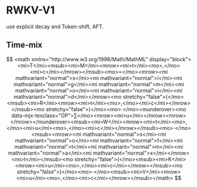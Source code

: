 # RWKV-V1
use explicit decay and Token-shift, AFT.
## Time-mix
$$
<math xmlns="http://www.w3.org/1998/Math/MathML" display="block"><mi>T</mi><msub><mi>M</mi><mrow><mi>t</mi><mo>,</mo><mi>c</mi></mrow></msub><mo>=</mo><mrow><mi mathvariant="normal">s</mi><mi mathvariant="normal">i</mi><mi mathvariant="normal">g</mi><mi mathvariant="normal">m</mi><mi mathvariant="normal">o</mi><mi mathvariant="normal">i</mi><mi mathvariant="normal">d</mi></mrow><mo stretchy="false">(</mo><msub><mi>R</mi><mrow><mi>t</mi><mo>,</mo><mi>c</mi></mrow></msub><mo stretchy="false">)</mo><mo>⋅</mo><munderover><mo data-mjx-texclass="OP">∑</mo><mrow><mi>u</mi></mrow><mrow></mrow></munderover><msub><mi>W</mi><mrow><mi>t</mi><mo>,</mo><mi>u</mi><mo>,</mo><mi>c</mi></mrow></msub><mo>⋅</mo><msub><mrow><mi mathvariant="normal">s</mi><mi mathvariant="normal">o</mi><mi mathvariant="normal">f</mi><mi mathvariant="normal">t</mi><mi mathvariant="normal">m</mi><mi mathvariant="normal">a</mi><mi mathvariant="normal">x</mi></mrow><mi>t</mi></msub><mo stretchy="false">(</mo><msub><mi>K</mi><mrow><mi>u</mi><mo>,</mo><mi>c</mi></mrow></msub><mo stretchy="false">)</mo><mo>⋅</mo><msub><mi>V</mi><mrow><mi>u</mi><mo>,</mo><mi>c</mi></mrow></msub></math>
$$
